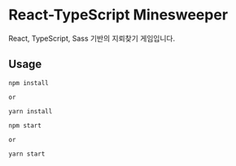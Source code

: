 # React-TypeScript Minesweeper

React, TypeScript, Sass 기반의 지뢰찾기 게임입니다.
## Usage

```
npm install 

or

yarn install
```

```
npm start 

or

yarn start
```